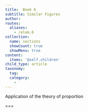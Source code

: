 ```yaml
---
title:  Book 6
subtitle: Similar Figures
author:
routes:
  aliases:
    - /elem.6
collection:
  name: sections
  showCount: true
  showMenu: true
content:
  items: '@self.children'
child_type: article
taxonomy:
  tag:
  category:
    - 
---
```


Application of the theory of proportion

===


